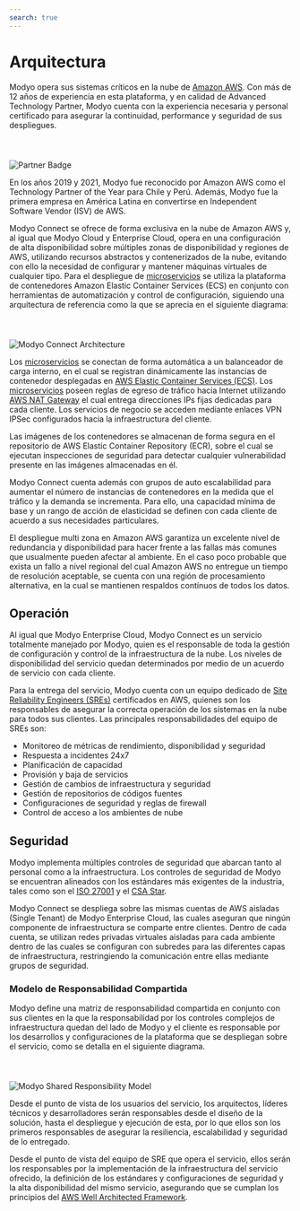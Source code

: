 ```yaml
---
search: true
---
```

# Arquitectura
Modyo opera sus sistemas críticos en la nube de [Amazon AWS](https://aws.amazon.com). Con más de 12 años de experiencia en esta plataforma, y en calidad de Advanced Technology Partner, Modyo cuenta con la experiencia necesaria y personal certificado para asegurar la continuidad, performance y seguridad de sus despliegues.

<img src="/assets/img/cloud/partner_badge.png" alt="Partner Badge" style="margin-top: 40px;" />

En los años 2019 y 2021, Modyo fue reconocido por Amazon AWS como el Technology Partner of the Year para Chile y Perú. Además, Modyo fue la primera empresa en América Latina en convertirse en Independent Software Vendor (ISV) de AWS.

Modyo Connect se ofrece de forma exclusiva en la nube de Amazon AWS y, al igual que Modyo Cloud y Enterprise Cloud, opera en una configuración de alta disponibilidad sobre múltiples zonas de disponibilidad y regiones de AWS, utilizando recursos abstractos y contenerizados de la nube, evitando con ello la necesidad de configurar y mantener máquinas virtuales de cualquier tipo. Para el despliegue de [microservicios](resources/microservices.md) se utiliza la plataforma de contenedores Amazon Elastic Container Services (ECS) en conjunto con herramientas de automatización y control de configuración, siguiendo una arquitectura de referencia como la que se aprecia en el siguiente diagrama:

<img src="/assets/img/infrastructure/architecture.png" alt="Modyo Connect Architecture" style="margin-top: 40px;" />

Los [microservicios](resources/microservices.md) se conectan de forma automática a un balanceador de carga interno, en el cual se registran dinámicamente las instancias de contenedor desplegadas en [AWS Elastic Container Services (ECS)](https://aws.amazon.com/ecs/). Los [microservicios](resources/microservices.md) poseen reglas de egreso de tráfico hacia Internet utilizando [AWS NAT Gateway](https://docs.aws.amazon.com/vpc/latest/userguide/vpc-nat-gateway.html) el cual entrega direcciones IPs fijas dedicadas para cada cliente. Los servicios de negocio se acceden mediante enlaces VPN IPSec configurados hacia la infraestructura del cliente.

Las imágenes de los contenedores se almacenan de forma segura en el repositorio de AWS Elastic Container Repository (ECR), sobre el cual se ejecutan inspecciones de seguridad para detectar cualquier vulnerabilidad presente en las imágenes almacenadas en él.

Modyo Connect cuenta además con grupos de auto escalabilidad para aumentar el número de instancias de contenedores en la medida que el tráfico y la demanda se incrementa. Para ello, una capacidad mínima de base y un rango de acción de elasticidad se definen con cada cliente de acuerdo a sus necesidades particulares.

El despliegue multi zona en Amazon AWS garantiza un excelente nivel de redundancia y disponibilidad para hacer frente a las fallas más comunes que usualmente pueden afectar al ambiente. En el caso poco probable que exista un fallo a nivel regional del cual Amazon AWS no entregue un tiempo de resolución aceptable, se cuenta con una región de procesamiento alternativa, en la cual se mantienen respaldos contínuos de todos los datos.

## Operación
Al igual que Modyo Enterprise Cloud, Modyo Connect es un servicio totalmente manejado por Modyo, quien es el responsable de toda la gestión de configuración y control de la infraestructura de la nube. Los niveles de disponibilidad del servicio quedan determinados  por medio de un acuerdo de servicio con cada cliente.

Para la entrega del servicio, Modyo cuenta con un equipo dedicado de [Site Reliability Engineers (SREs)](https://sre.google) certificados en AWS, quienes son los responsables de asegurar la correcta operación de los sistemas en la nube para todos sus clientes. Las principales responsabilidades del equipo de SREs son:
- Monitoreo de métricas de rendimiento, disponibilidad y seguridad
- Respuesta a incidentes 24x7
- Planificación de capacidad
- Provisión y baja de servicios
- Gestión de cambios de infraestructura y seguridad
- Gestión de repositorios de códigos fuentes
- Configuraciones de seguridad y reglas de firewall
- Control de acceso a los ambientes de nube

## Seguridad
Modyo implementa múltiples controles de seguridad que abarcan tanto al personal como a la infraestructura. Los controles de seguridad de Modyo se encuentran alineados con los estándares más exigentes de la industria, tales como son el [ISO 27001](https://en.wikipedia.org/wiki/ISO/IEC_27001) y el [CSA Star](https://cloudsecurityalliance.org/star/). 

Modyo Connect se despliega sobre las mismas cuentas de AWS aisladas (Single Tenant) de Modyo Enterprise Cloud, las cuales aseguran que ningún componente de infraestructura se comparte entre clientes. Dentro de cada cuenta, se utilizan redes privadas virtuales aisladas para cada ambiente dentro de las cuales se configuran con subredes para las diferentes capas de infraestructura, restringiendo la comunicación entre ellas mediante grupos de seguridad. 

### Modelo de Responsabilidad Compartida
Modyo define una matriz de responsabilidad compartida en conjunto con sus clientes en la que la responsabilidad por los controles complejos de infraestructura quedan del lado de Modyo y el cliente es responsable por los desarrollos y configuraciones de la plataforma que se despliegan sobre el servicio, como se detalla en el siguiente diagrama.

<img src="/assets/img/infrastructure/shared_responsability_model.png" alt="Modyo Shared Responsibility Model" style="margin-top: 40px;" />

Desde el punto de vista de los usuarios del servicio, los arquitectos, líderes técnicos y desarrolladores serán responsables desde el diseño de la solución, hasta el despliegue y ejecución de esta, por lo que ellos son los primeros responsables de asegurar la resiliencia, escalabilidad y seguridad de lo entregado.

Desde el punto de vista del equipo de SRE que opera el servicio, ellos serán los responsables por la implementación de la infraestructura del servicio ofrecido, la definición de los estándares y configuraciones de seguridad y la alta disponibilidad del mismo servicio, asegurando que se cumplan los principios del [AWS Well Architected Framework](https://aws.amazon.com/architecture/well-architected/).